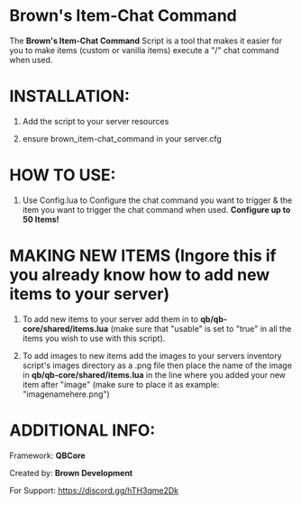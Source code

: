 # Brown's Item-Chat Command

The **Brown's Item-Chat Command** Script is a tool that makes it easier for you to make items (custom or vanilla items) execute a "/" chat command when used.

# INSTALLATION:

1. Add the script to your server resources

2. ensure brown_item-chat_command in your server.cfg

# HOW TO USE:

1. Use Config.lua to Configure the chat command you want to trigger & the item you want to trigger the chat command when used. **Configure up to 50 Items!**

# MAKING NEW ITEMS (Ingore this if you already know how to add new items to your server)

1. To add new items to your server add them in to **qb/qb-core/shared/items.lua** (make sure that "usable" is set to "true" in all the items you wish to use with this script).

2. To add images to new items add the images to your servers inventory script's images directory as a .png file then place the name of the image in **qb/qb-core/shared/items.lua** in the line where you added your new item after "image" (make sure to place it as example: "imagenamehere.png")

# ADDITIONAL INFO:

Framework: **QBCore**

Created by: **Brown Development** 

For Support: https://discord.gg/hTH3qme2Dk
